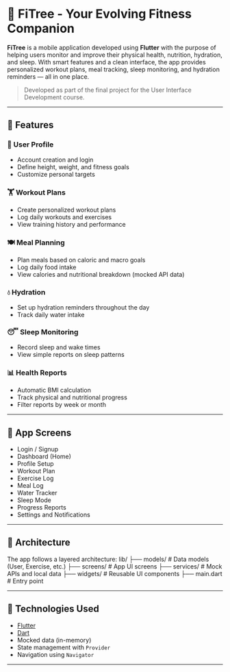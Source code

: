 # 🌱 FiTree - Your Evolving Fitness Companion

**FiTree** is a mobile application developed using **Flutter** with the purpose of helping users monitor and improve their physical health, nutrition, hydration, and sleep. With smart features and a clean interface, the app provides personalized workout plans, meal tracking, sleep monitoring, and hydration reminders — all in one place.

> Developed as part of the final project for the User Interface Development course.

---

## 🚀 Features

### 👤 User Profile
- Account creation and login
- Define height, weight, and fitness goals
- Customize personal targets

### 🏋️ Workout Plans
- Create personalized workout plans
- Log daily workouts and exercises
- View training history and performance

### 🍽️ Meal Planning
- Plan meals based on caloric and macro goals
- Log daily food intake
- View calories and nutritional breakdown (mocked API data)

### 💧 Hydration
- Set up hydration reminders throughout the day
- Track daily water intake

### 😴 Sleep Monitoring
- Record sleep and wake times
- View simple reports on sleep patterns

### 📊 Health Reports
- Automatic BMI calculation
- Track physical and nutritional progress
- Filter reports by week or month

---

## 📱 App Screens

- Login / Signup
- Dashboard (Home)
- Profile Setup
- Workout Plan
- Exercise Log
- Meal Log
- Water Tracker
- Sleep Mode
- Progress Reports
- Settings and Notifications

---

## 🧱 Architecture

The app follows a layered architecture:
lib/
├── models/ # Data models (User, Exercise, etc.)
├── screens/ # App UI screens
├── services/ # Mock APIs and local data
├── widgets/ # Reusable UI components
├── main.dart # Entry point


---

## 🔧 Technologies Used

- [Flutter](https://flutter.dev/)
- [Dart](https://dart.dev/)
- Mocked data (in-memory)
- State management with `Provider`
- Navigation using `Navigator`

---





